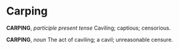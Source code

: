 # Carping

**CARPING**, _participle present tense_ Caviling; captious; censorious.

**CARPING**, _noun_ The act of caviling; a cavil; unreasonable censure.